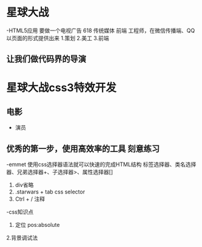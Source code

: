 # 星球大战
-HTML5应用
   要做一个电视广告  618 传统媒体
   前端 工程师，在微信传播端、QQ以页面的形式提供出来
   1.策划
   2.美工
   3.前端
## 让我们做代码界的导演

# 星球大战css3特效开发

## 电影

- 演员

## 优秀的第一步，使用高效率的工具 刻意练习

  -emmet
  使用css选择器语法就可以快速的完成HTML结构
  标签选择器、类名选择器、兄弟选择器+、子选择器>、属性选择器[]
  1. div省略
  2. .starwars + tab    css selector
  3. Ctrl + / 注释

  -css知识点
  1. 定位
  pos:absolute
  
  2.背景调试法
